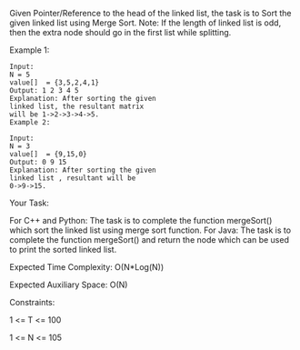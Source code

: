Given Pointer/Reference to the head of the linked list, the task is to Sort the given linked list using Merge Sort.
Note: If the length of linked list is odd, then the extra node should go in the first list while splitting.

Example 1:
```
Input:
N = 5
value[]  = {3,5,2,4,1}
Output: 1 2 3 4 5
Explanation: After sorting the given
linked list, the resultant matrix
will be 1->2->3->4->5.
Example 2:

Input:
N = 3
value[]  = {9,15,0}
Output: 0 9 15
Explanation: After sorting the given
linked list , resultant will be
0->9->15.
```
Your Task:

For C++ and Python: The task is to complete the function mergeSort() which sort the linked list using merge sort function.
For Java: The task is to complete the function mergeSort() and return the node which can be used to print the sorted linked list.

Expected Time Complexity: O(N*Log(N))

Expected Auxiliary Space: O(N)


Constraints:

1 <= T <= 100

1 <= N <= 105

